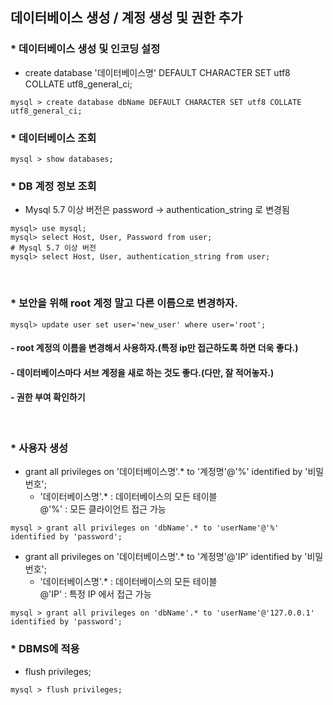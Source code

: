 ## 데이터베이스 생성 / 계정 생성 및 권한 추가

### * 데이터베이스 생성 및 인코딩 설정   
- create database '데이터베이스명' DEFAULT CHARACTER SET utf8 COLLATE utf8_general_ci;  
```
mysql > create database dbName DEFAULT CHARACTER SET utf8 COLLATE utf8_general_ci;
```

### * 데이터베이스 조회  
```
mysql > show databases;
```

### * DB 계정 정보 조회  
- Mysql 5.7 이상 버전은 password -> authentication_string 로 변경됨  

```
mysql> use mysql;
mysql> select Host, User, Password from user;
# Mysql 5.7 이상 버전
mysql> select Host, User, authentication_string from user;
```  
​
### * 보안을 위해 root 계정 말고 다른 이름으로 변경하자. 
```
mysql> update user set user='new_user' where user='root';
```


#### - root 계정의 이름을 변경해서 사용하자.(특정 ip만 접근하도록 하면 더욱 좋다.)  
#### - 데이터베이스마다 서브 계정을 새로 하는 것도 좋다.(다만, 잘 적어놓자.)  
#### - 권한 부여 확인하기  

​

### * 사용자 생성  
- grant all privileges on '데이터베이스명'.* to '계정명'@'%' identified by '비밀번호';  
    - '데이터베이스명'.* : 데이터베이스의 모든 테이블  
       @'%' : 모든 클라이언트 접근 가능  
```
mysql > grant all privileges on 'dbName'.* to 'userName'@'%' identified by 'password';
```

- grant all privileges on '데이터베이스명'.* to '계정명'@'IP' identified by '비밀번호';  
    -  '데이터베이스명'.* : 데이터베이스의 모든 테이블  
        @'IP' : 특정 IP 에서 접근 가능  
```
mysql > grant all privileges on 'dbName'.* to 'userName'@'127.0.0.1' identified by 'password';
```

### * DBMS에 적용
- flush privileges;  
```
mysql > flush privileges;
```